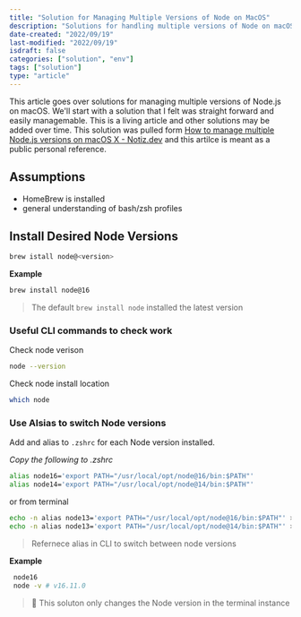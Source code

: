 ```yaml
---
title: "Solution for Managing Multiple Versions of Node on MacOS"
description: "Solutions for handling multiple versions of Node on macOS using HomeBrew"
date-created: "2022/09/19"
last-modified: "2022/09/19"
isdraft: false
categories: ["solution", "env"]
tags: ["solution"]
type: "article"
---
```


This article goes over solutions for managing multiple versions of Node.js on macOS. We'll start with a solution that I felt was straight forward and easily managemable. This is a living article and other solutions may be added over time. This solution was pulled form [How to manage multiple Node.js versions on macOS X - Notiz.dev](https://notiz.dev/blog/how-to-manage-multiple-node-versions-on-mac) and this artilce is meant as a public personal reference.

## Assumptions

- HomeBrew is installed
- general understanding of bash/zsh profiles

## Install Desired Node Versions

```sh
brew istall node@<version>
```

**Example**

```sh
brew install node@16
```

> The default `brew install node` installed the latest version

### Useful CLI commands to check work

Check node verison

```sh
node --version
```

Check node install location

```sh
which node
```

### Use Alsias to switch Node versions

Add and alias to `.zshrc` for each Node version installed.

_Copy the following to .zshrc_

```sh title=.zshrc
alias node16='export PATH="/usr/local/opt/node@16/bin:$PATH"'
alias node14='export PATH="/usr/local/opt/node@14/bin:$PATH"'
```

or from terminal

```sh
echo -n alias node13='export PATH="/usr/local/opt/node@16/bin:$PATH"' >> ~/.zshrc
echo -n alias node13='export PATH="/usr/local/opt/node@14/bin:$PATH"' >> ~/.zshrc
```

> Refernece alias in CLI to switch between node versions

**Example**

```sh
 node16
 node -v # v16.11.0
```

> 📔 This soluton only changes the Node version in the terminal instance
